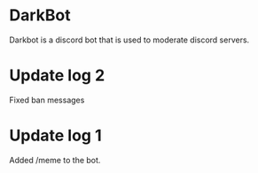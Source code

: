 # DarkBot
Darkbot is a discord bot that is used to moderate discord servers.

# Update log 2
Fixed ban messages

# Update log 1
Added /meme to the bot.
